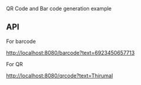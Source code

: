QR Code and Bar code generation example


## API

For barcode


[http://localhost:8080/barcode?text=6923450657713](http://localhost:8080/barcode?text=6923450657713)



For QR


[http://localhost:8080/qrcode?text=Thirumal](http://localhost:8080/qrcode?text=Thirumal)
